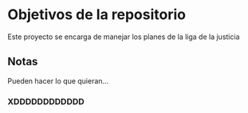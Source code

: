 # Objetivos de la repositorio

Este proyecto se encarga de manejar los planes de la liga de la justicia


## Notas
Pueden hacer lo que quieran...

### XDDDDDDDDDDDD
